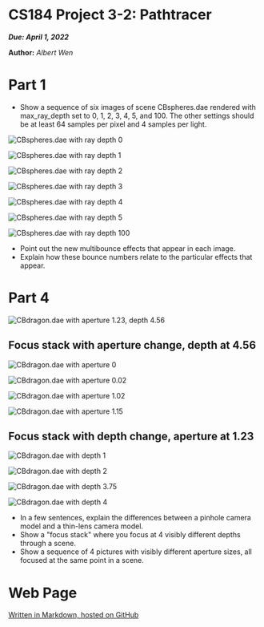 CS184 Project 3-2: Pathtracer
==============

***Due: April 1, 2022***

**Author:** *Albert Wen*

# Part 1
* Show a sequence of six images of scene CBspheres.dae rendered with max_ray_depth set to 0, 1, 2, 3, 4, 5, and 100. The other settings should be at least 64 samples per pixel and 4 samples per light.

![CBspheres.dae with ray depth 0](images/part1/CBspheres-m0.png)

![CBspheres.dae with ray depth 1](images/part1/CBspheres-m1.png)

![CBspheres.dae with ray depth 2](images/part1/CBspheres-m2.png)

![CBspheres.dae with ray depth 3](images/part1/CBspheres-m3.png)

![CBspheres.dae with ray depth 4](images/part1/CBspheres-m4.png)

![CBspheres.dae with ray depth 5](images/part1/CBspheres-m5.png)

![CBspheres.dae with ray depth 100](images/part1/CBspheres-m100.png)

* Point out the new multibounce effects that appear in each image.
* Explain how these bounce numbers relate to the particular effects that appear.

# Part 4
![CBdragon.dae with aperture 1.23, depth 4.56](images/part4/CBdragon-b1.23-d5.46.png)

## Focus stack with aperture change, depth at 4.56
![CBdragon.dae with aperture 0](images/part4/CBdragon/aperture_change/CBdragon-b0-d4.56.png)

![CBdragon.dae with aperture 0.02](images/part4/CBdragon/aperture_change/CBdragon-b0.02-d4.56.png)

![CBdragon.dae with aperture 1.02](images/part4/CBdragon/aperture_change/CBdragon-b1.02-d4.56.png)

![CBdragon.dae with aperture 1.15](images/part4/CBdragon/aperture_change/CBdragon-b1.15-d4.56.png)

## Focus stack with depth change, aperture at 1.23

![CBdragon.dae with depth 1](images/part4/CBdragon/depth_change/CBdragon-b1.23-d1.png)

![CBdragon.dae with depth 2](images/part4/CBdragon/depth_change/CBdragon-b1.23-d2.png)

![CBdragon.dae with depth 3.75](images/part4/CBdragon/depth_change/CBdragon-b1.23-d3.75.png)

![CBdragon.dae with depth 4](images/part4/CBdragon/depth_change/CBdragon-b1.23-d4.png)

* In a few sentences, explain the differences between a pinhole camera model and a thin-lens camera model.
* Show a "focus stack" where you focus at 4 visibly different depths through a scene.
* Show a sequence of 4 pictures with visibly different aperture sizes, all focused at the same point in a scene.



# Web Page
[Written in Markdown, hosted on GitHub](https://github.com/cal-cs184-student/sp22-project-webpages-AlbertScribblenaut/edit/master/proj3-2/index.md)
